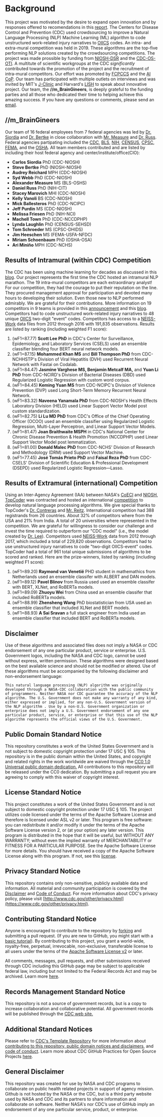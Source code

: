 # Background
This project was motivated by the desire to expand open innovation and by responses offered to recomendations in this [report](https://www.cdc.gov/niosh/topics/surveillance/pdfs/A-Smarter-National-Surveillance-System-Final.pdf). The Centers for Disease Control and Prevention (CDC) used crowdsourcing to improve a Natural Language Processing (NLP) Machine Learning (ML) algorithm to code unstructured work-related injury narratives to [OIICS](https://wwwn.cdc.gov/wisards/oiics/Trees/MultiTree.aspx?Year=2012) codes. An intra- and extra-mural competition was held in 2019. These algorithms are the top-five performing NLP solutions created by the crowdsourcing competitions. The project was made prossible by funding from [NIOSH-DSR](https://www.cdc.gov/niosh/contact/im-dsr.html) and the [CDC-OS-OTI](https://www.cdc.gov/os/technology/index.htm). A multitute of scientific workgroups at the CDC *significantly* contributed towards the promotion of the project and the recruitment of intra-mural competitors. Our effort was promoted by [FCPCCS](https://www.citizenscience.gov/about/community-of-practice/#) and the [AI CoP](https://digital.gov/communities/artificial-intelligence/). Our team has participated with multiple outlets on interviews and was invited by MIT's [J-Clinic](https://www.jclinic.mit.edu/) and Harvard's [LISH](https://lish.harvard.edu/) to speak about innovative project. Our team, the **//m_BrainGineers**, is deeply grateful to the funding parties and all those who dedicated their time to helping achieve this amazing success. If you have any questions or comments, please send an [email](nej6@cdc.gov).    

## //m_BrainGineers
Our team of 16 federal employees from 7 federal agencies was led by [Dr. Siordia](https://www.linkedin.com/in/carlos-siordia-phd-03b152b9/) and [Dr. Bertke](https://www.linkedin.com/in/steve-bertke-3bb49a9a/) in close collaboration with [Mr. Measure](https://www.linkedin.com/in/ameasure) and [Dr. Russ](https://www.linkedin.com/in/daniel-russ-9541aa15/). Federal agencies partipating included the [CDC](https://www.cdc.gov/), [BLS](https://www.bls.gov/), [NIH](https://www.nih.gov/), [CENSUS](https://www.census.gov/), [CPSC](https://www.cpsc.gov/), [FEMA](https://www.fema.gov/), and the [OSHA](https://www.osha.gov/). All team members contributed and are listed by including their host federal agency and center/institute/office(CIO):
 - **Carlos Siordia** PhD (CDC-NIOSH)  
 - **Steve Bertke** PhD (NIOSH-NIOSH) 
 - **Audrey Reichard** MPH (CDC-NIOSH) 
 - **Syd Webb** PhD (CDC-NIOSH)
 - **Alexander Measure** MS (BLS-OSHS) 
 - **Daniel Russ** PhD (NIH-CIT) 
 - **Stacey Marovich** MHI (CDC-NIOSH) 
 - **Kelly Vanoli** BS (CDC-NIOSH)
 - **Mick Ballesteros** PhD (CDC-NCIPC)
 - **Jeff Purdin** MS (CDC-NIOSH)
 - **Melissa Friesen** PhD (NIH-NCI) 
 - **Machell Town** PhD (CDC-NCCDPHP) 
 - **Lynda Laughlin** PhD (CENSUS-SEHSD)
 - **Tom Schroeder** MS (CPSC-DHIDS)  
 - **Jim Heeschen** MS (FEMA-USFA-NFDC)
 - **Miriam Schoenbaum** PhD (OSHA-OSA) 
 - **Ari Miniño** MPH (CDC-NCHS) 

## Results of Intramural (within CDC) Competition
The CDC has been using machine learning for decades as discussed in this [blog](https://blogs.cdc.gov/genomics/2020/09/17/artificial-intelligence/). Our project represents the first time the CDC hosted an intramural NLP marathon. The 19 intra-mural competitors are each extraordinary analyst! For our competition, they had the courage to put their reputation on the line. They procured management approval for participation and devoted many hours to developing their solution. Even those new to NLP performed admirably. We are grateful for their contributions. More information on 19 competitors in 9 teams is provided in this [announcement](https://www.cdc.gov/niosh/updates/upd-10-24-19.html) and this [blog](https://blogs.cdc.gov/niosh-science-blog/2020/02/26/ai-crowdsourcing/). Competitors had to code unstructured work-related injury narratives to 48 unique [OIICS](https://wwwn.cdc.gov/wisards/oiics/Trees/MultiTree.aspx?Year=2012) two-digit "event" codes. Competitors has access to a [NEISS-Work](https://wwwn.cdc.gov/wisards/workrisqs/) data files from 2012 through 2016 with 191,835 observations. Results are listed by ranking (including weighted F1 score):
1. (wF1=87.77) **Scott Lee PhD** in CDC's Center for Surveillance, Epidemiology, and Laboratory Services (CSELS) used an ensemble classifier blending four BERT neural network models.
2. (wF1=87.15) **Mohammed Khan MS** and **Bill Thompson PhD** from CDC-NCHHSTP's Division of Viral Hepatitis (DVH) used Recurrent Neural Network with Fastai on Codalab.  
3. (wF1=84.47) **Jasmine Varghese MS, Benjamin Metcalf MA,** and **Yuan Li PhD** from CDC-NCIRD's Division of Bacterial Diseases (DBD) used Regularized Logistic Regression with custom word corpus. 
4. (wF1=84.45) **Keming Yuan MS** from CDC-NCIPC's Division of Violence Prevention (DVP) used Long Short-Term Memory Recurrent Neural Network. 
5. (wF1=83.32) **Naveena Yanamala PhD** from CDC-NIOSH's Health Effects Laboratory Division (HELD) used Linear Support Vector Model post custom standardization.
6. (wF1=82.75) **Li Lu MD PhD** from CDC's Office of the Chief Operating Officer (OCOO) used an ensemble classifier using Regularized Logistic Regression, Multi-Layer Perceptron, and Linear Support Vector Models.
7. (wF1=81.47) **Joan Braithwaite MSPH** in CDC's National Center for Chronic Disease Prevention & Health Promotion (NCCDPHP) used Linear Support Vector Model post lemmatization. 
8. (wF1=81.00) **Donald Malec PhD** from CDC-NCHS' Division of Research and Methodology (DRM) used Support Vector Machine.
9. (wF1=77.45) **José Tomás Prieto PhD** and **Faisal Reza PhD** from CDC-CSELS' Division of Scientific Education & Professional Development (DSEPD) used Regularized Logistic Regression—Lasso.



## Results of Extramural (international) Competition
Using an Inter-Agency Agreement (IAA) between NASA's [CoECI](https://www.nasa.gov/offices/COECI/index.html) and [NIOSH](https://www.cdc.gov/niosh/contact/im-dsr.html), [TopCoder](https://www.topcoder.com/) was contracted and hosted an international [competition](https://www.topcoder.com/challenges/020c0f34-1f05-4d58-9530-680280a2994b) to develop natural language processing algorithms. 
We give special thanks to TopCoder's [Dr. Contreras](https://www.linkedin.com/in/michael-contreras-056873b/) and [Mr. Reitz](https://www.linkedin.com/in/danreitz1/).
International competition had 388 registrands from 26 countries. About 32% of competitors where from the USA and 21% from India. A total of 20 universities where represented in the competition. We are grateful for willingness to consider our challenge and invest the time required to outperform our "CDC model" (i.e., the model created by [Dr. Lee](https://www.linkedin.com/in/scott-lee-b767a1144/)). Competitors used [NEISS-Work](https://wwwn.cdc.gov/wisards/workrisqs/) data from 2012 through 2017, which included a total of 229,820 observations. Competitors had to use unstructured injury narratives to code "two-digit OIICS-event" codes. TopCoder had a total of 961 total unique submissions of algorithms to be scored and ranked. Here are the prize-winners, listed by ranking (including weighted F1 score):
1. (wF1=89.20) **Raymond van Venetië** PHD student in mathemathics from Netherlands used an ensemble classifer with ALBERT and DAN models. 
2. (wF1=89.12) **Pavel Blinov** from Russia used used an ensemble classifer with BERT, XLNet, and RoBERTa models.
3. (wF1=89.09) **Zhuoyu Wei** from China used an ensemble classifer that included RoBERTa models. 
4. (wF1=88.99) **Zhensheng Wang** PhD biostatistician from USA used an ensemble classifier that included XLNet and BERT models.
5. (wF1=88.93) **A Sai Sravan** a full stack engineer from India used an ensemble classifier that included BERT and RoBERTa models. 

## Disclaimer 
Use of these algorithms and associated files does not imply a NASA or CDC endorsement of any one particular product, service or enterprise. U.S. Government logos, including the NASA and CDC logo, cannot be used without express, written permission. These algorithms were designed based on the best available science and should not be modified or altered. Use of these algorithms must be accompanied by the following disclaimer and non-endorsement language:

```This natural language processing (NLP) algorithm was originally developed through a NASA-CDC collaboration with the public community of programmers. Neither NASA nor CDC guarantee the accuracy of the NLP algorithm. The U.S. Government does not make any warranty of any kind, either expressed or implied, for any non-U.S. Government version of the NLP algorithm . Use by a non-U.S. Government organization or enterprise does not imply a U.S. Government endorsement of any one particular product, service, or enterprise or that this use of the NLP algorithm represents the official views of the U.S. Government.```

## Public Domain Standard Notice

This repository constitutes a work of the United States Government and is not subject to domestic copyright protection under 17 USC § 105. This repository is in the public domain within the United States, and copyright and related rights in the work worldwide are waived through the [CC0 1.0 Universal public domain dedication.](https://creativecommons.org/publicdomain/zero/1.0/) All contributions to this repository will be released under the CC0 dedication. By submitting a pull request you are agreeing to comply with this waiver of copyright interest.

## License Standard Notice

This project constitutes a work of the United States Government and is not subject to domestic copyright protection under 17 USC § 105. The project utilizes code licensed under the terms of the Apache Software License and therefore is licensed under ASL v2 or later. This program is free software: you can redistribute it and/or modify it under the terms of the Apache Software License version 2, or (at your option) any later version. This program is distributed in the hope that it will be useful, but WITHOUT ANY WARRANTY; without even the implied warranty of MERCHANTABILITY or FITNESS FOR A PARTICULAR PURPOSE. See the Apache Software License for more details. You should have received a copy of the Apache Software License along with this program. If not, see this [license](http://www.apache.org/licenses/LICENSE-2.0.html).

## Privacy Standard Notice

This repository contains only non-sensitive, publicly available data and
information. All material and community participation is covered by the
[Disclaimer](https://github.com/CDCgov/template/blob/master/DISCLAIMER.md)
and [Code of Conduct](https://github.com/CDCgov/template/blob/master/code-of-conduct.md).
For more information about CDC's privacy policy, please visit [http://www.cdc.gov/other/privacy.html](https://www.cdc.gov/other/privacy.html).

## Contributing Standard Notice

Anyone is encouraged to contribute to the repository by [forking](https://help.github.com/en/github/getting-started-with-github/fork-a-repo) and submitting a pull request. (If you are new to GitHub, you might start with a [basic tutorial](https://help.github.com/en/github/getting-started-with-github/set-up-git)). By contributing to this project, you grant a world-wide, royalty-free, perpetual, irrevocable, non-exclusive, transferable license to all users under the terms of the [Apache Software License v2](http://www.apache.org/licenses/LICENSE-2.0.html) or later.

All comments, messages, pull requests, and other submissions received through CDC including this GitHub page may be subject to applicable federal law, including but not limited to the Federal Records Act and may be archived. Learn more [here](http://www.cdc.gov/other/privacy.html).

## Records Management Standard Notice

This repository is not a source of government records, but is a copy to increase collaboration and collaborative potential. All government records will be published through the [CDC web site.](http://www.cdc.gov)

## Additional Standard Notices

Please refer to [CDC's Template Repository](https://github.com/CDCgov/template/blob/master/open_practices.md) for more information about [contributing to this repository, public domain notices and disclaimers](https://github.com/CDCgov/template/blob/master/open_practices.md), and [code of conduct](https://github.com/CDCgov/template/blob/master/code-of-conduct.md). Learn more about CDC GitHub Practices for Open Source Projects [here](https://github.com/CDCgov/template/blob/master/open_practices.md).

## General Disclaimer 
This repository was created for use by NASA and CDC programs to collaborate on public health related projects in support of agency mission. Github is not hosted by the NASA or the CDC, but is a third party website used by NASA and CDC and its partners to share information and collaborate on software. Neither NASA's nor CDC’s use of GitHub imply an endorsement of any one particular service, product, or enterprise.
